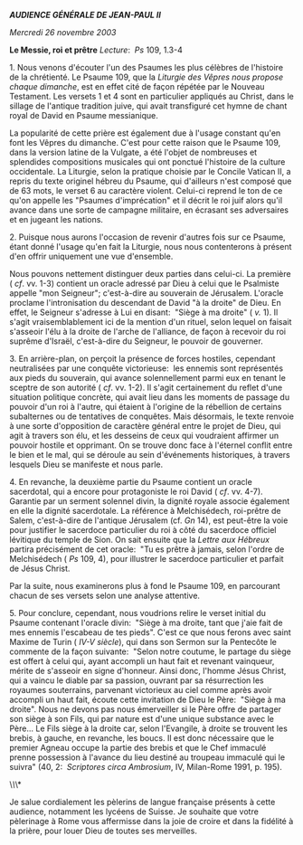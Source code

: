 ***AUDIENCE GÉNÉRALE DE JEAN-PAUL II***

*Mercredi 26 novembre 2003*

**Le Messie, roi et prêtre** *Lecture*:  *Ps* 109, 1.3-4

1. Nous venons d'écouter l'un des Psaumes les plus célèbres de l'histoire de la chrétienté. Le Psaume 109, que la *Liturgie des Vêpres nous propose chaque dimanche*, est en effet cité de façon répétée par le Nouveau Testament. Les versets 1 et 4 sont en particulier appliqués au Christ, dans le sillage de l'antique tradition juive, qui avait transfiguré cet hymne de chant royal de David en Psaume messianique.

La popularité de cette prière est également due à l'usage constant qu'en font les Vêpres du dimanche. C'est pour cette raison que le Psaume 109, dans la version latine de la Vulgate, a été l'objet de nombreuses et splendides compositions musicales qui ont ponctué l'histoire de la culture occidentale. La Liturgie, selon la pratique choisie par le Concile Vatican II, a repris du texte originel hébreu du Psaume, qui d'ailleurs n'est composé que de 63 mots, le verset 6 au caractère violent. Celui-ci reprend le ton de ce qu'on appelle les "Psaumes d'imprécation" et il décrit le roi juif alors qu'il avance dans une sorte de campagne militaire, en écrasant ses adversaires et en jugeant les nations.

2. Puisque nous aurons l'occasion de revenir d'autres fois sur ce Psaume, étant donné l'usage qu'en fait la Liturgie, nous nous contenterons à présent d'en offrir uniquement une vue d'ensemble.

Nous pouvons nettement distinguer deux parties dans celui-ci. La première ( *cf*. vv. 1-3) contient un oracle adressé par Dieu à celui que le Psalmiste appelle "mon Seigneur"; c'est-à-dire au souverain de Jérusalem. L'oracle proclame l'intronisation du descendant de David "à la droite" de Dieu. En effet, le Seigneur s'adresse à Lui en disant:  "Siège à ma droite" ( *v.* 1). Il s'agit vraisemblablement ici de la mention d'un rituel, selon lequel on faisait s'asseoir l'élu à la droite de l'arche de l'alliance, de façon à recevoir du roi suprême d'Israël, c'est-à-dire du Seigneur, le pouvoir de gouverner.

3. En arrière-plan, on perçoit la présence de forces hostiles, cependant neutralisées par une conquête victorieuse:  les ennemis sont représentés aux pieds du souverain, qui avance solennellement parmi eux en tenant le sceptre de son autorité ( *cf*. vv. 1-2). Il s'agit certainement du reflet d'une situation politique concrète, qui avait lieu dans les moments de passage du pouvoir d'un roi à l'autre, qui étaient à l'origine de la rébellion de certains subalternes ou de tentatives de conquêtes. Mais désormais, le texte renvoie à une sorte d'opposition de caractère général entre le projet de Dieu, qui agit à travers son élu, et les desseins de ceux qui voudraient affirmer un pouvoir hostile et opprimant. On se trouve donc face à l'éternel conflit entre le bien et le mal, qui se déroule au sein d'événements historiques, à travers lesquels Dieu se manifeste et nous parle.

4. En revanche, la deuxième partie du Psaume contient un oracle sacerdotal, qui a encore pour protagoniste le roi David ( *cf*. vv. 4-7). Garantie par un serment solennel divin, la dignité royale associe également en elle la dignité sacerdotale. La référence à Melchisédech, roi-prêtre de Salem, c'est-à-dire de l'antique Jérusalem (cf. *Gn* 14), est peut-être la voie pour justifier le sacerdoce particulier du roi à côté du sacerdoce officiel lévitique du temple de Sion. On sait ensuite que la *Lettre aux Hébreux* partira précisément de cet oracle:  "Tu es prêtre à jamais, selon l'ordre de Melchisédech ( *Ps* 109, 4), pour illustrer le sacerdoce particulier et parfait de Jésus Christ.

Par la suite, nous examinerons plus à fond le Psaume 109, en parcourant chacun de ses versets selon une analyse attentive.

5. Pour conclure, cependant, nous voudrions relire le verset initial du Psaume contenant l'oracle divin:  "Siège à ma droite, tant que j'aie fait de mes ennemis l'escabeau de tes pieds". C'est ce que nous ferons avec saint Maxime de Turin ( *IV-V siècle*), qui dans son Sermon sur la Pentecôte le commente de la façon suivante:  "Selon notre coutume, le partage du siège est offert à celui qui, ayant accompli un haut fait et revenant vainqueur, mérite de s'asseoir en signe d'honneur. Ainsi donc, l'homme Jésus Christ, qui a vaincu le diable par sa passion, ouvrant par sa résurrection les royaumes souterrains, parvenant victorieux au ciel comme après avoir  accompli un haut fait, écoute cette invitation de Dieu le Père:  "Siège à ma droite". Nous ne devons pas nous émerveiller si le Père offre de partager son siège à son Fils, qui par nature est d'une unique substance avec le Père... Le Fils siège à la droite car, selon l'Evangile, à droite se trouvent les brebis, à gauche, en revanche, les boucs. Il est donc nécessaire que le premier Agneau occupe la partie des brebis et que le Chef immaculé prenne possession à l'avance du lieu destiné au troupeau immaculé qui le suivra" (40, 2:  *Scriptores circa Ambrosium*, IV, Milan-Rome 1991, p. 195).

\\*\\*\\*

Je salue cordialement les pèlerins de langue française présents à cette audience, notamment les lycéens de Suisse. Je souhaite que votre pèlerinage à Rome vous affermisse dans la joie de croire et dans la fidélité à la prière, pour louer Dieu de toutes ses merveilles.
